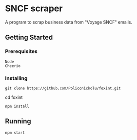 # SNCF scraper

A program to scrap business data from "Voyage SNCF" emails.

## Getting Started

### Prerequisites

```
Node
Cheerio 
```

### Installing

```
git clone https://github.com/Policonickolu/foxint.git
```
cd foxint
```
npm install
```

## Running

```
npm start
```
